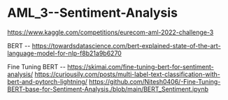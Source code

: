 # AML_3--Sentiment-Analysis

https://www.kaggle.com/competitions/eurecom-aml-2022-challenge-3

BERT -- https://towardsdatascience.com/bert-explained-state-of-the-art-language-model-for-nlp-f8b21a9b6270

Fine Tuning BERT -- https://skimai.com/fine-tuning-bert-for-sentiment-analysis/
                    https://curiousily.com/posts/multi-label-text-classification-with-bert-and-pytorch-lightning/
                    https://github.com/Nitesh0406/-Fine-Tuning-BERT-base-for-Sentiment-Analysis./blob/main/BERT_Sentiment.ipynb
